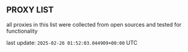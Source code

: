## PROXY LIST

all proxies in this list were collected from open sources and tested for functionality

last update: `2025-02-26 01:52:03.044909+00:00` UTC